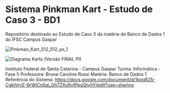 # Sistema Pinkman Kart - Estudo de Caso 3 - BD1
Repositório destinado ao Estudo de Caso 3 da matéria de Banco de Dados 1 do IFSC Campus Gaspar

![Pinkman_Kart_512_512_px_1](https://github.com/lucashsbifsc/pinkmankart-estudodecaso3-BD1/assets/124683425/829feefb-4062-4ada-a6b7-028ebc5f8c8c)

![Diagrama Karts (Versão FINAL PI)](https://github.com/lucashsbifsc/estudodecaso3-BD1/assets/124683425/a2d13ef6-de6e-4c7c-b41f-195f75b39f2d)

Instituto Federal de Santa Catarina - Campus Gaspar
Turma: Informática - Fase 5
Professora: Bruna Caroline Russi
Matéria: Banco de Dados 1
Referência do Sistema: 
https://docs.google.com/document/d/1kpgR25-CgklVrcE-6rWICn5qj_Gh7ZXoRv91psQtyhY/edit?usp=sharing
